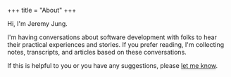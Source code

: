 +++
title = "About"
+++

Hi, I'm Jeremy Jung. 

I'm having conversations about software development with folks to hear their practical experiences and stories.  If you prefer reading, I'm collecting notes, transcripts, and articles based on these conversations.

If this is helpful to you or you have any suggestions, please [let me know](mailto:contact@softwaresessions.com).